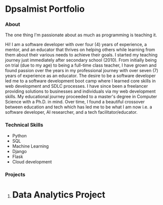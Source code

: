 # Dpsalmist Portfolio

### About
The one thing I'm passionate about as much as programming is teaching it.
 
Hi! I am a software developer with over four (4) years of experience, a mentor, and an educator that thrives on helping others while learning from them about their various needs to achieve their goals. I started my teaching journey just immediately after secondary school (2010). From initially being on trial (due to my age) to being a full-time class teacher, I have grown and found passion over the years in my professional journey with over seven (7) years of experience as an educator. The desire to be a software developer led me to a software development boot camp where I learned core skills in web development and SDLC processes. I have since been a freelancer providing solutions to businesses and individuals via my web development skills. My educational journey proceeded to a master's degree in Computer Science with a Ph.D. in mind. Over time, I found a beautiful crossover between education and tech which has led me to be what I am now i.e. a software developer, AI researcher, and a tech facilitator/educator.

### Technical Skills
- Python
- SQL
- Machine Learning
- Django
- Flask
- Cloud development


### Projects

1. # Data Analytics Project
   

